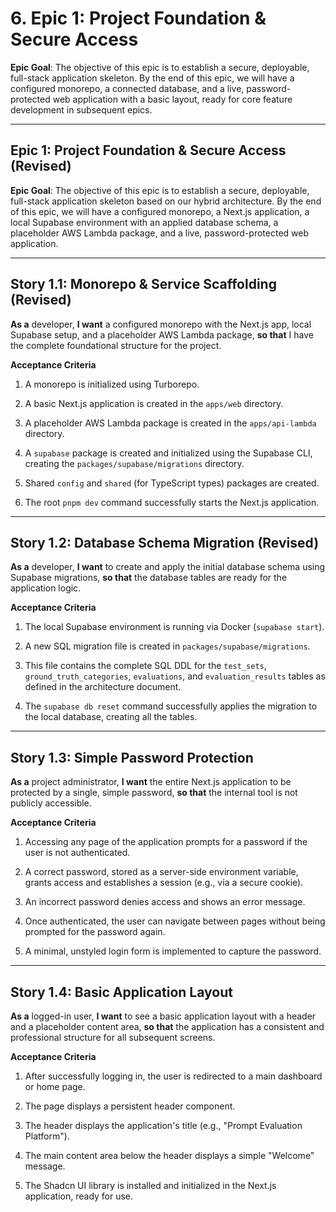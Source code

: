 # 6. Epic 1: Project Foundation & Secure Access

**Epic Goal**: The objective of this epic is to establish a secure, deployable, full-stack application skeleton. By the end of this epic, we will have a configured monorepo, a connected database, and a live, password-protected web application with a basic layout, ready for core feature development in subsequent epics.

---

##  Epic 1: Project Foundation & Secure Access (Revised)

**Epic Goal**: The objective of this epic is to establish a secure, deployable, full-stack application skeleton based on our hybrid architecture. By the end of this epic, we will have a configured monorepo, a Next.js application, a local Supabase environment with an applied database schema, a placeholder AWS Lambda package, and a live, password-protected web application.

---

## **Story 1.1: Monorepo & Service Scaffolding (Revised)**

**As a** developer, **I want** a configured monorepo with the Next.js app, local Supabase setup, and a placeholder AWS Lambda package, **so that** I have the complete foundational structure for the project.

**Acceptance Criteria**

1. A monorepo is initialized using Turborepo.
    
2. A basic Next.js application is created in the `apps/web` directory.
    
3. A placeholder AWS Lambda package is created in the `apps/api-lambda` directory.
    
4. A `supabase` package is created and initialized using the Supabase CLI, creating the `packages/supabase/migrations` directory.
    
5. Shared `config` and `shared` (for TypeScript types) packages are created.
    
6. The root `pnpm dev` command successfully starts the Next.js application.
    

---

## **Story 1.2: Database Schema Migration (Revised)**

**As a** developer, **I want** to create and apply the initial database schema using Supabase migrations, **so that** the database tables are ready for the application logic.

**Acceptance Criteria**

1. The local Supabase environment is running via Docker (`supabase start`).
    
2. A new SQL migration file is created in `packages/supabase/migrations`.
    
3. This file contains the complete SQL DDL for the `test_sets`, `ground_truth_categories`, `evaluations`, and `evaluation_results` tables as defined in the architecture document.
    
4. The `supabase db reset` command successfully applies the migration to the local database, creating all the tables.
    

---

## Story 1.3: Simple Password Protection

**As a** project administrator, **I want** the entire Next.js application to be protected by a single, simple password, **so that** the internal tool is not publicly accessible.

**Acceptance Criteria**

1. Accessing any page of the application prompts for a password if the user is not authenticated.
    
2. A correct password, stored as a server-side environment variable, grants access and establishes a session (e.g., via a secure cookie).
    
3. An incorrect password denies access and shows an error message.
    
4. Once authenticated, the user can navigate between pages without being prompted for the password again.
    
5. A minimal, unstyled login form is implemented to capture the password.
    

---

## Story 1.4: Basic Application Layout

**As a** logged-in user, **I want** to see a basic application layout with a header and a placeholder content area, **so that** the application has a consistent and professional structure for all subsequent screens.

**Acceptance Criteria**

1. After successfully logging in, the user is redirected to a main dashboard or home page.
    
2. The page displays a persistent header component.
    
3. The header displays the application's title (e.g., "Prompt Evaluation Platform").
    
4. The main content area below the header displays a simple "Welcome" message.
    
5. The Shadcn UI library is installed and initialized in the Next.js application, ready for use.